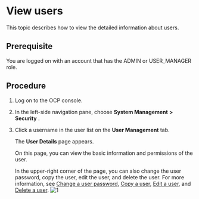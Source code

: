 View users
===============================

This topic describes how to view the detailed information about users.

**Prerequisite**
-------------------------------------

You are logged on with an account that has the ADMIN or USER_MANAGER role.

Procedure
------------------------------

1. Log on to the OCP console.



2. In the left-side navigation pane, choose **System Management** **\>** **Security** .



3. Click a username in the user list on the **User Management** tab.

   The **User Details** page appears.

   On this page, you can view the basic information and permissions of the user.

   In the upper-right corner of the page, you can also change the user password, copy the user, edit the user, and delete the user. For more information, see [Change a user password](../10.using-system-management/9.change-user-password.md), [Copy a user](../10.using-system-management/8.copy-user.md), [Edit a user](../10.using-system-management/7.edit-a-user.md), and [Delete a user](../10.using-system-management/10.delete-a-user.md). ![1](https://help-static-aliyun-doc.aliyuncs.com/assets/img/en-US/4114306461/p384463.png)
